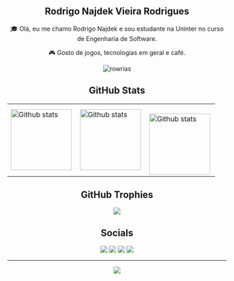 <div align="center"> 

## Rodrigo Najdek Vieira Rodrigues

</div>

<div align="center"> 
  
<p>🎓 Olá, eu me chamo Rodrigo Najdek e sou estudante na Uninter no curso de Engenharia de Software.</p>
<p>🎮 Gosto de jogos, tecnologias em geral e café.</p>

</div>

<div align="center">

![rowrias](https://github.com/Rowrias/Rowrias/assets/113151785/7917fed0-0f22-46a2-add7-592f511d60fa)

</div>

<div align="center"> 

## GitHub Stats

</div>
  
<table>
  <tr>
    <td>
      <img
        align="left"
        src="https://github-readme-stats.vercel.app/api?username=Rowrias&theme=transparent&hide_border=true&include_all_commits=true&count_private=true"
        alt="Github stats" height="140px"
      />
    </td>
    <td>
      <img
        align="left"
        src="https://github-readme-streak-stats.herokuapp.com/?user=Rowrias&theme=transparent&hide_border=true"
        alt="Github stats" height="140px"
      />
    </td>
    <td>
      <br />
      <img
        align="left"
        src="https://github-readme-stats.vercel.app/api/top-langs/?username=Rowrias&theme=transparent&hide_border=true&include_all_commits=true&count_private=true&layout=compact"
        alt="Github stats" height="140px"
      />
    </td>
  </tr>
</table>

<div align="center"> 

## GitHub Trophies

</div>

<div align="center">

![](https://github-profile-trophy.vercel.app/?username=Rowrias&theme=prussian&no-frame=false&no-bg=true&margin-w=4)

</div>

<div align="center"> 

## Socials

</div>

<div align="center"> 
  <a href = "mailto:rodrigo.najdek@gmail.com"><img src="https://img.shields.io/badge/-Gmail-%23333?style=for-the-badge&logo=gmail&logoColor=white" target="_blank"></a>
  <a href="https://www.linkedin.com/in/rodrigonajdek" target="_blank"><img src="https://img.shields.io/badge/-LinkedIn-%230077B5?style=for-the-badge&logo=linkedin&logoColor=white" target="_blank"></a> 
  <a href="https://discord.com/channels/@me/501205607416856577" target="_blank"><img src="https://img.shields.io/badge/Discord-7289DA?style=for-the-badge&logo=discord&logoColor=white" target="_blank"></a> 
  <a href="https://www.instagram.com/rodrigo_najdek/" target="_blank"><img src="https://img.shields.io/badge/-Instagram-%23E4405F?style=for-the-badge&logo=instagram&logoColor=white" target="_blank"></a>
</div>

<div align="center">
  
---
[![](https://visitcount.itsvg.in/api?id=Rowrias&icon=5&color=11)](https://visitcount.itsvg.in)

<!-- Proudly created with GPRM ( https://gprm.itsvg.in ) -->

</div>
